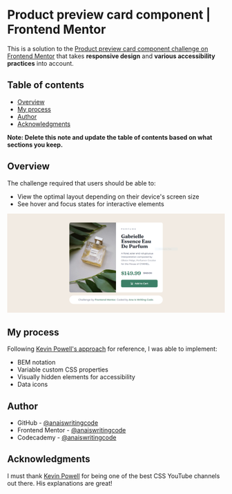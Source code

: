 # Product preview card component | Frontend Mentor

This is a solution to the [Product preview card component challenge on Frontend Mentor](https://www.frontendmentor.io/challenges/product-preview-card-component-GO7UmttRfa) that takes **responsive design** and **various accessibility practices** into account.

## Table of contents

- [Overview](#overview)
- [My process](#my-process)
- [Author](#author)
- [Acknowledgments](#acknowledgments)

**Note: Delete this note and update the table of contents based on what sections you keep.**

## Overview

The challenge required that users should be able to:

- View the optimal layout depending on their device's screen size
- See hover and focus states for interactive elements

![Screenshot of the finished solution](images/finished-screenshot.PNG)

## My process

Following [Kevin Powell's approach](https://youtu.be/B2WL6KkqhLQ?si=zhP2SIuiuj9RpvFl) for reference, I was able to implement:

- BEM notation
- Variable custom CSS properties
- Visually hidden elements for accessibility
- Data icons

## Author

- GitHub - [@anaiswritingcode](https://github.com/anaiswritingcode)
- Frontend Mentor - [@anaiswritingcode](https://www.frontendmentor.io/profile/anaiswritingcode)
- Codecademy - [@anaiswritingcode](https://www.codecademy.com/profiles/anaiswritingcode)

## Acknowledgments

I must thank [Kevin Powell](https://www.youtube.com/@KevinPowell) for being one of the best CSS YouTube channels out there. His explanations are great!
